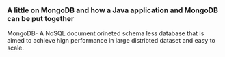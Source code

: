 ### A little on MongoDB and how a Java application and MongoDB can be put together ###

MongoDB- A NoSQL document orineted schema less database that is aimed to achieve hign performance in large distribted dataset and easy to scale. 
